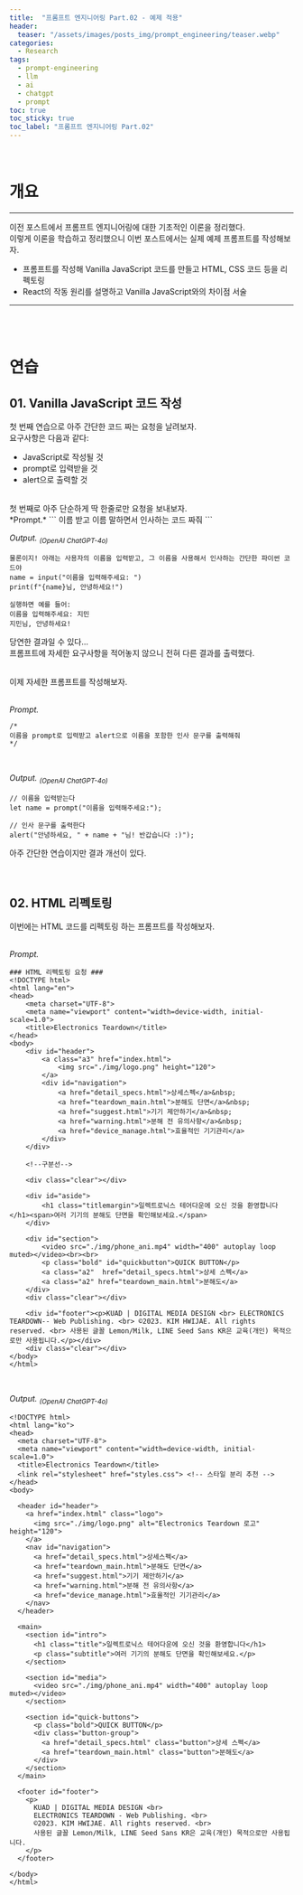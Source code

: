 ```yaml
---
title:  "프롬프트 엔지니어링 Part.02 - 예제 적용"
header:
  teaser: "/assets/images/posts_img/prompt_engineering/teaser.webp"
categories:
  - Research
tags:
  - prompt-engineering
  - llm
  - ai
  - chatgpt
  - prompt
toc: true
toc_sticky: true
toc_label: "프롬프트 엔지니어링 Part.02"
---
```

<br>

# 개요
---
이전 포스트에서 프롬프트 엔지니어링에 대한 기초적인 이론을 정리했다.   
이렇게 이론을 학습하고 정리했으니 이번 포스트에서는 실제 예제 프롬프트를 작성해보자.   
- 프롬프트를 작성해 Vanilla JavaScript 코드를 만들고 HTML, CSS 코드 등을 리펙토링
- React의 작동 원리를 설명하고 Vanilla JavaScript와의 차이점 서술

---
<br><br>


# 연습
## 01. Vanilla JavaScript 코드 작성
첫 번째 연습으로 아주 간단한 코드 짜는 요청을 날려보자.   
요구사항은 다음과 같다:
- JavaScript로 작성될 것
- prompt로 입력받을 것
- alert으로 출력할 것

<br>
첫 번째로 아주 단순하게 딱 한줄로만 요청을 보내보자.   
<br>
*Prompt.*
```
이름 받고 이름 말하면서 인사하는 코드 짜줘
```
<br>

*Output.*
*<sub>(OpenAI ChatGPT-4o)</sub>*
```
물론이지! 아래는 사용자의 이름을 입력받고, 그 이름을 사용해서 인사하는 간단한 파이썬 코드야
name = input("이름을 입력해주세요: ")
print(f"{name}님, 안녕하세요!")

실행하면 예를 들어:
이름을 입력해주세요: 지민
지민님, 안녕하세요!
```
당연한 결과일 수 있다...   
프롬프트에 자세한 요구사항을 적어놓지 않으니 전혀 다른 결과를 출력했다.   
<br>

이제 자세한 프롬프트를 작성해보자.   
<br>

*Prompt.*
```
/*
이름을 prompt로 입력받고 alert으로 이름을 포함한 인사 문구를 출력해줘
*/
```
<br>

*Output.*
*<sub>(OpenAI ChatGPT-4o)</sub>*
```
// 이름을 입력받는다
let name = prompt("이름을 입력해주세요:");

// 인사 문구를 출력한다
alert("안녕하세요, " + name + "님! 반갑습니다 :)");
```
아주 간단한 연습이지만 결과 개선이 있다.   
<br><br>

## 02. HTML 리펙토링
이번에는 HTML 코드를 리펙토링 하는 프롬프트를 작성해보자.   
<br>

*Prompt.*
```
### HTML 리펙토링 요청 ###
<!DOCTYPE html>
<html lang="en">
<head>
    <meta charset="UTF-8">
    <meta name="viewport" content="width=device-width, initial-scale=1.0">
    <title>Electronics Teardown</title>
</head>
<body>
    <div id="header">
        <a class="a3" href="index.html">
            <img src="./img/logo.png" height="120">
        </a>
        <div id="navigation">
            <a href="detail_specs.html">상세스펙</a>&nbsp;
            <a href="teardown_main.html">분해도 단면</a>&nbsp;
            <a href="suggest.html">기기 제안하기</a>&nbsp;
            <a href="warning.html">분해 전 유의사항</a>&nbsp;
            <a href="device_manage.html">효율적인 기기관리</a>
        </div>
    </div>

    <!--구분선-->

    <div class="clear"></div>

    <div id="aside">
        <h1 class="titlemargin">일렉트로닉스 테어다운에 오신 것을 환영합니다</h1><span>여러 기기의 분해도 단면을 확인해보세요.</span>
    </div>
        
    <div id="section">
        <video src="./img/phone_ani.mp4" width="400" autoplay loop muted></video><br><br>
        <p class="bold" id="quickbutton">QUICK BUTTON</p>
        <a class="a2"  href="detail_specs.html">상세 스펙</a>
        <a class="a2" href="teardown_main.html">분해도</a>
    </div>
    <div class="clear"></div>

    <div id="footer"><p>KUAD | DIGITAL MEDIA DESIGN <br> ELECTRONICS TEARDOWN-- Web Publishing. <br> ©️2023. KIM HWIJAE. All rights reserved. <br> 사용된 글꼴 Lemon/Milk, LINE Seed Sans KR은 교육(개인) 목적으로만 사용됩니다.</p></div>
    <div class="clear"></div>
</body>
</html>
```
<br>

*Output.*
*<sub>(OpenAI ChatGPT-4o)</sub>*
```
<!DOCTYPE html>
<html lang="ko">
<head>
  <meta charset="UTF-8">
  <meta name="viewport" content="width=device-width, initial-scale=1.0">
  <title>Electronics Teardown</title>
  <link rel="stylesheet" href="styles.css"> <!-- 스타일 분리 추천 -->
</head>
<body>

  <header id="header">
    <a href="index.html" class="logo">
      <img src="./img/logo.png" alt="Electronics Teardown 로고" height="120">
    </a>
    <nav id="navigation">
      <a href="detail_specs.html">상세스펙</a>
      <a href="teardown_main.html">분해도 단면</a>
      <a href="suggest.html">기기 제안하기</a>
      <a href="warning.html">분해 전 유의사항</a>
      <a href="device_manage.html">효율적인 기기관리</a>
    </nav>
  </header>

  <main>
    <section id="intro">
      <h1 class="title">일렉트로닉스 테어다운에 오신 것을 환영합니다</h1>
      <p class="subtitle">여러 기기의 분해도 단면을 확인해보세요.</p>
    </section>

    <section id="media">
      <video src="./img/phone_ani.mp4" width="400" autoplay loop muted></video>
    </section>

    <section id="quick-buttons">
      <p class="bold">QUICK BUTTON</p>
      <div class="button-group">
        <a href="detail_specs.html" class="button">상세 스펙</a>
        <a href="teardown_main.html" class="button">분해도</a>
      </div>
    </section>
  </main>

  <footer id="footer">
    <p>
      KUAD | DIGITAL MEDIA DESIGN <br>
      ELECTRONICS TEARDOWN - Web Publishing. <br>
      ©️2023. KIM HWIJAE. All rights reserved. <br>
      사용된 글꼴 Lemon/Milk, LINE Seed Sans KR은 교육(개인) 목적으로만 사용됩니다.
    </p>
  </footer>

</body>
</html>
```